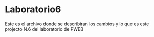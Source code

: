 # Laboratorio6
Este es el archivo donde se describiran los cambios y lo que es este projecto N.6 del laboratorio de PWEB